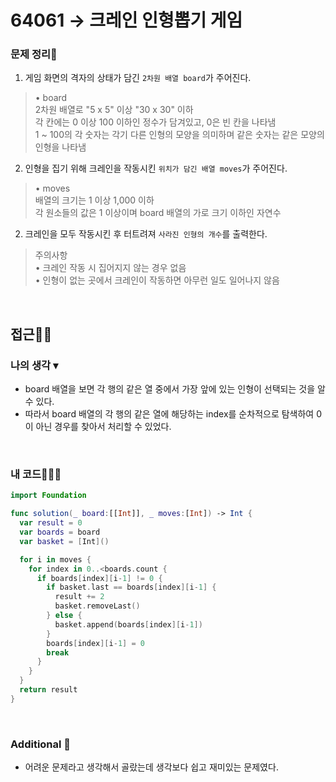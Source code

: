 # 64061 → 크레인 인형뽑기 게임
### 문제 정리📝
1. 게임 화면의 격자의 상태가 담긴 `2차원 배열 board`가 주어진다. 
> • board   
2차원 배열로 "5 x 5" 이상 "30 x 30" 이하  
각 칸에는 0 이상 100 이하인 정수가 담겨있고, 0은 빈 칸을 나타냄  
1 ~ 100의 각 숫자는 각기 다른 인형의 모양을 의미하며 같은 숫자는 같은 모양의 인형을 나타냄  
2. 인형을 집기 위해 크레인을 작동시킨 `위치가 담긴 배열 moves`가 주어진다. 
> • moves   
배열의 크기는 1 이상 1,000 이하  
각 원소들의 값은 1 이상이며 board 배열의 가로 크기 이하인 자연수
2. 크레인을 모두 작동시킨 후 터트려져 `사라진 인형의 개수`를 출력한다.
> 주의사항  
• 크레인 작동 시 집어지지 않는 경우 없음  
• 인형이 없는 곳에서 크레인이 작동하면 아무런 일도 일어나지 않음

</br>

## 접근🚶🏻
### 나의 생각 ▾
- board 배열을 보면 각 행의 같은 열 중에서 가장 앞에 있는 인형이 선택되는 것을 알 수 있다.
- 따라서 board 배열의 각 행의 같은 열에 해당하는 index를 순차적으로 탐색하여 0이 아닌 경우를 찾아서 처리할 수 있었다.

</br>

### 내 코드👨🏻‍💻
```swift
import Foundation

func solution(_ board:[[Int]], _ moves:[Int]) -> Int {
  var result = 0 
  var boards = board
  var basket = [Int]()

  for i in moves {
    for index in 0..<boards.count {
      if boards[index][i-1] != 0 {
        if basket.last == boards[index][i-1] {
          result += 2
          basket.removeLast()
        } else {
          basket.append(boards[index][i-1])
        }
        boards[index][i-1] = 0
        break
      }
    }
  }
  return result
}
```

</br>

### Additional 📂
- 어려운 문제라고 생각해서 골랐는데 생각보다 쉽고 재미있는 문제였다.
